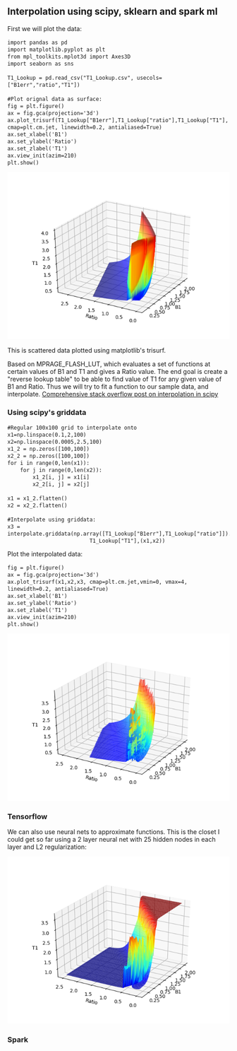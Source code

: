 ## Interpolation using scipy, sklearn and spark ml

First we will plot the data:

```
import pandas as pd
import matplotlib.pyplot as plt
from mpl_toolkits.mplot3d import Axes3D
import seaborn as sns

T1_Lookup = pd.read_csv("T1_Lookup.csv", usecols=["B1err","ratio","T1"])

#Plot orignal data as surface:
fig = plt.figure()
ax = fig.gca(projection='3d')
ax.plot_trisurf(T1_Lookup["B1err"],T1_Lookup["ratio"],T1_Lookup["T1"], cmap=plt.cm.jet, linewidth=0.2, antialiased=True)
ax.set_xlabel('B1')
ax.set_ylabel('Ratio')
ax.set_zlabel('T1')
ax.view_init(azim=210)
plt.show()
```

![](img/Sample_Look_up.png)

This is scattered data plotted using matplotlib's trisurf.

Based on MPRAGE_FLASH_LUT, which evaluates a set of functions at certain values of B1 and T1 and gives a Ratio value. The end goal is create a "reverse lookup table" to be able to find value of T1 for any given value of B1 and Ratio. Thus we will try to fit a function to our sample data, and interpolate. [Comprehensive stack overflow post on interpolation in scipy](https://stackoverflow.com/questions/37872171/how-can-i-perform-two-dimensional-interpolation-using-scipy)

### Using scipy's griddata
```
#Regular 100x100 grid to interpolate onto
x1=np.linspace(0.1,2,100)
x2=np.linspace(0.0005,2.5,100)
x1_2 = np.zeros([100,100])
x2_2 = np.zeros([100,100])
for i in range(0,len(x1)):
    for j in range(0,len(x2)):
        x1_2[i, j] = x1[i]
        x2_2[i, j] = x2[j]

x1 = x1_2.flatten()
x2 = x2_2.flatten()

#Interpolate using griddata:
x3 = interpolate.griddata(np.array([T1_Lookup["B1err"],T1_Lookup["ratio"]]).T,
                          T1_Lookup["T1"],(x1,x2))
```
Plot the interpolated data:
```
fig = plt.figure()
ax = fig.gca(projection='3d')
ax.plot_trisurf(x1,x2,x3, cmap=plt.cm.jet,vmin=0, vmax=4, linewidth=0.2, antialiased=True)
ax.set_xlabel('B1')
ax.set_ylabel('Ratio')
ax.set_zlabel('T1')
ax.view_init(azim=210)
plt.show()
```

![](img/griddata.png)

### Tensorflow

We can also use neural nets to approximate functions. This is the closet I could get so far using a 2 layer neural net with 25 hidden nodes in each layer and L2 regularization:

![](img/neural_net.png)

### Spark
